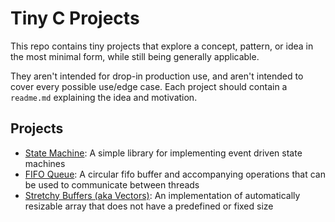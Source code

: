 # Tiny C Projects

This repo contains tiny projects that explore a concept, pattern, or idea in the most minimal form, while still being generally applicable.

They aren't intended for drop-in production use, and aren't intended to cover every possible use/edge case. Each project should contain a `readme.md` explaining the idea and motivation.

## Projects

- [State Machine](./state-machine): A simple library for implementing event driven state machines
- [FIFO Queue](./thread-fifo): A circular fifo buffer and accompanying operations that can be used to communicate between threads
- [Stretchy Buffers (aka Vectors)](./stretchy-buffers): An implementation of automatically resizable array that does not have a predefined or fixed size
